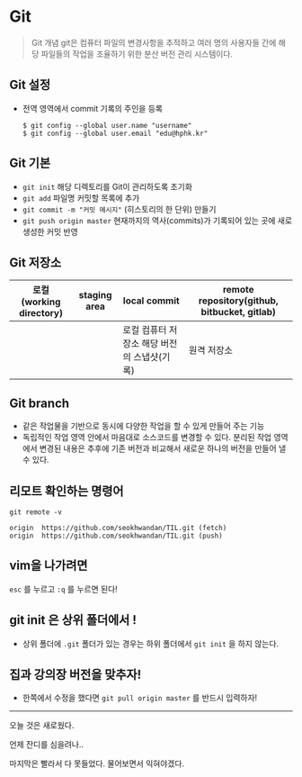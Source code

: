 # Git

>  Git 개념
> git은 컴퓨터 파일의 변경사항을 추적하고 여러 명의 사용자들 간에 해당 파일들의 작업을 조율하기 위한 분산 버전 관리 시스템이다.



## Git 설정

- 전역 영역에서 commit 기록의 주인을 등록
  
  ```
  $ git config --global user.name "username"
  $ git config --global user.email "edu@hphk.kr"
  ```

## Git 기본

- `git init` 해당 디렉토리를 Git이 관리하도록 초기화
- `git add` 파일명 커밋할 목록에 추가
- `git commit -m "커밋 메시지"` (히스토리의 한 단위) 만들기
- `git push origin master` 현재까지의 역사(commits)가 기록되어 있는 곳에 새로 생성한 커밋 반영



## Git 저장소

| 로컬(working directory) | staging area | local commit                                | remote repository(github, bitbucket, gitlab) |
| ----------------------- | ------------ | ------------------------------------------- | -------------------------------------------- |
|                         |              | 로컬 컴퓨터 저장소 해당 버전의 스냅샷(기록) | 원격 저장소                                  |



## Git branch

- 같은 작업물을 기반으로 동시에 다양한 작업을 할 수 있게 만들어 주는 기능
- 독립적인 작업 영역 안에서 마음대로 소스코드를 변경할 수 있다. 분리된 작업 영역에서 변경된 내용은 추후에 기존 버전과 비교해서 새로운 하나의 버전을 만들어 낼 수 있다.



## 리모트 확인하는 명령어

`git remote -v`

```
origin  https://github.com/seokhwandan/TIL.git (fetch)
origin  https://github.com/seokhwandan/TIL.git (push)
```



## vim을 나가려면

`esc` 를 누르고 `:q` 를 누르면 된다!

## git init 은 상위 폴더에서 !

- 상위 폴더에 `.git` 폴더가 있는 경우는 하위 폴더에서 `git init` 을 하지 않는다.

## 집과 강의장 버전을 맞추자!

- 한쪽에서 수정을 했다면 `git pull origin master` 를 반드시 입력하자!



---

오늘 것은 새로웠다.

언제 잔디를 심을려나..

마지막은 빨라서 다 못들었다. 물어보면서 익혀야겠다.